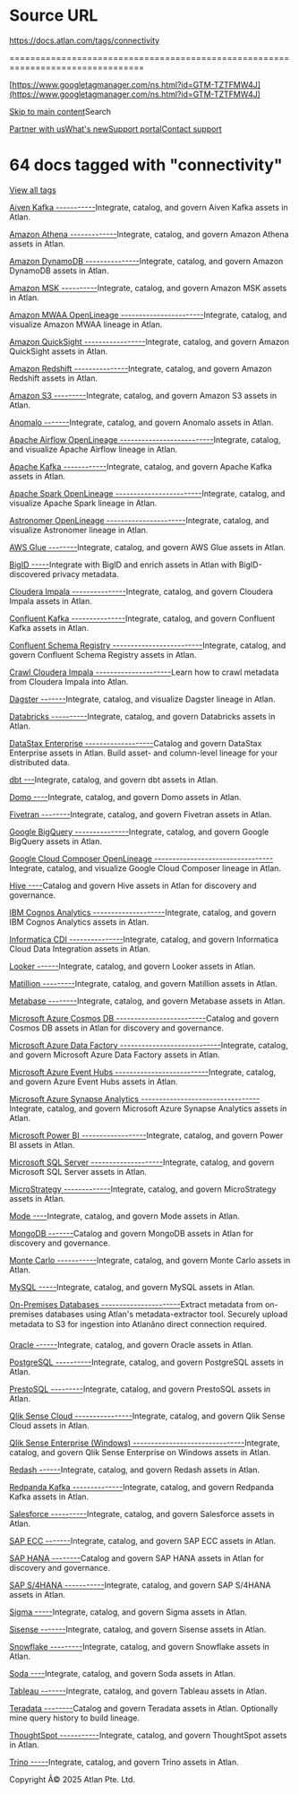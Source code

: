 # Source URL
https://docs.atlan.com/tags/connectivity

================================================================================

<!--
canonical: https://docs.atlan.com/tags/connectivity
link-alternate: https://docs.atlan.com/tags/connectivity
meta-docsearch:docusaurus_tag: doc_tag_doc_list
meta-docsearch:language: en
meta-docsearch:version: current
meta-docusaurus_locale: en
meta-docusaurus_tag: doc_tag_doc_list
meta-docusaurus_version: current
meta-generator: Docusaurus v3.8.1
meta-og-locale: en
meta-og-title: 64 docs tagged with "connectivity" | Atlan Documentation
meta-og-url: https://docs.atlan.com/tags/connectivity
meta-twitter:card: summary_large_image
meta-viewport: width=device-width,initial-scale=1
title: 64 docs tagged with "connectivity" | Atlan Documentation
-->

[https://www.googletagmanager.com/ns.html?id=GTM-TZTFMW4J](https://www.googletagmanager.com/ns.html?id=GTM-TZTFMW4J)

[Skip to main content](#__docusaurus_skipToContent_fallback)Search

[Partner with us](https://docs.google.com/forms/d/e/1FAIpQLScuAIhCm2GS7YFstrOjawbP8J7PUmOynQo7wI2yGCcCyEcVSw/viewform)[What's new](https://shipped.atlan.com/)[Support portal](https://atlan.zendesk.com/auth/v2/login/signin?return_to=https%3A%2F%2Fatlan.zendesk.com%2Fhc%2Fen-us&theme=hc&locale=en-us&brand_id=1900000425113&auth_origin=1900000425113%2Cfalse%2Ctrue)[Contact support](/support/submit-request)

64 docs tagged with "connectivity"
==================================

[View all tags](/tags)

[Aiven Kafka
-----------](/apps/connectors/messaging/aiven-kafka)Integrate, catalog, and govern Aiven Kafka assets in Atlan.

[Amazon Athena
-------------](/apps/connectors/database/amazon-athena)Integrate, catalog, and govern Amazon Athena assets in Atlan.

[Amazon DynamoDB
---------------](/apps/connectors/database/amazon-dynamodb)Integrate, catalog, and govern Amazon DynamoDB assets in Atlan.

[Amazon MSK
----------](/apps/connectors/messaging/amazon-msk)Integrate, catalog, and govern Amazon MSK assets in Atlan.

[Amazon MWAA OpenLineage
-----------------------](/apps/connectors/lineage/amazon-mwaa-openlineage)Integrate, catalog, and visualize Amazon MWAA lineage in Atlan.

[Amazon QuickSight
-----------------](/apps/connectors/business-intelligence/amazon-quicksight)Integrate, catalog, and govern Amazon QuickSight assets in Atlan.

[Amazon Redshift
---------------](/apps/connectors/data-warehouses/amazon-redshift)Integrate, catalog, and govern Amazon Redshift assets in Atlan.

[Amazon S3
---------](/apps/connectors/storage/amazon-s3)Integrate, catalog, and govern Amazon S3 assets in Atlan.

[Anomalo
-------](/apps/connectors/observability/anomalo)Integrate, catalog, and govern Anomalo assets in Atlan.

[Apache Airflow OpenLineage
--------------------------](/apps/connectors/lineage/apache-airflow-openlineage)Integrate, catalog, and visualize Apache Airflow lineage in Atlan.

[Apache Kafka
------------](/apps/connectors/messaging/apache-kafka)Integrate, catalog, and govern Apache Kafka assets in Atlan.

[Apache Spark OpenLineage
------------------------](/apps/connectors/lineage/apache-spark-openlineage)Integrate, catalog, and visualize Apache Spark lineage in Atlan.

[Astronomer OpenLineage
----------------------](/apps/connectors/lineage/astronomer-openlineage)Integrate, catalog, and visualize Astronomer lineage in Atlan.

[AWS Glue
--------](/apps/connectors/etl-tools/aws-glue)Integrate, catalog, and govern AWS Glue assets in Atlan.

[BigID
-----](/apps/connectors/privacy/bigid)Integrate with BigID and enrich assets in Atlan with BigID\-discovered privacy metadata.

[Cloudera Impala
---------------](/apps/connectors/database/cloudera-impala)Integrate, catalog, and govern Cloudera Impala assets in Atlan.

[Confluent Kafka
---------------](/apps/connectors/messaging/confluent-kafka)Integrate, catalog, and govern Confluent Kafka assets in Atlan.

[Confluent Schema Registry
-------------------------](/apps/connectors/schema/confluent-schema-registry)Integrate, catalog, and govern Confluent Schema Registry assets in Atlan.

[Crawl Cloudera Impala
---------------------](/apps/connectors/database/cloudera-impala/how-tos/crawl-cloudera-impala)Learn how to crawl metadata from Cloudera Impala into Atlan.

[Dagster
-------](/apps/connectors/lineage/dagster)Integrate, catalog, and visualize Dagster lineage in Atlan.

[Databricks
----------](/apps/connectors/data-warehouses/databricks)Integrate, catalog, and govern Databricks assets in Atlan.

[DataStax Enterprise
-------------------](/apps/connectors/database/datastax-enterprise)Catalog and govern DataStax Enterprise assets in Atlan. Build asset\- and column\-level lineage for your distributed data.

[dbt
---](/apps/connectors/etl-tools/dbt)Integrate, catalog, and govern dbt assets in Atlan.

[Domo
----](/apps/connectors/business-intelligence/domo)Integrate, catalog, and govern Domo assets in Atlan.

[Fivetran
--------](/apps/connectors/etl-tools/fivetran)Integrate, catalog, and govern Fivetran assets in Atlan.

[Google BigQuery
---------------](/apps/connectors/data-warehouses/google-bigquery)Integrate, catalog, and govern Google BigQuery assets in Atlan.

[Google Cloud Composer OpenLineage
---------------------------------](/apps/connectors/lineage/google-cloud-composer-openlineage)Integrate, catalog, and visualize Google Cloud Composer lineage in Atlan.

[Hive
----](/apps/connectors/database/hive)Catalog and govern Hive assets in Atlan for discovery and governance.

[IBM Cognos Analytics
--------------------](/apps/connectors/business-intelligence/ibm-cognos-analytics)Integrate, catalog, and govern IBM Cognos Analytics assets in Atlan.

[Informatica CDI
---------------](/apps/connectors/etl-tools/informatica-cdi)Integrate, catalog, and govern Informatica Cloud Data Integration assets in Atlan.

[Looker
------](/apps/connectors/business-intelligence/looker)Integrate, catalog, and govern Looker assets in Atlan.

[Matillion
---------](/apps/connectors/etl-tools/matillion)Integrate, catalog, and govern Matillion assets in Atlan.

[Metabase
--------](/apps/connectors/business-intelligence/metabase)Integrate, catalog, and govern Metabase assets in Atlan.

[Microsoft Azure Cosmos DB
-------------------------](/apps/connectors/database/microsoft-azure-cosmos-db)Catalog and govern Cosmos DB assets in Atlan for discovery and governance.

[Microsoft Azure Data Factory
----------------------------](/apps/connectors/etl-tools/microsoft-azure-data-factory)Integrate, catalog, and govern Microsoft Azure Data Factory assets in Atlan.

[Microsoft Azure Event Hubs
--------------------------](/apps/connectors/messaging/microsoft-azure-event-hubs)Integrate, catalog, and govern Azure Event Hubs assets in Atlan.

[Microsoft Azure Synapse Analytics
---------------------------------](/apps/connectors/data-warehouses/microsoft-azure-synapse-analytics)Integrate, catalog, and govern Microsoft Azure Synapse Analytics assets in Atlan.

[Microsoft Power BI
------------------](/apps/connectors/business-intelligence/microsoft-power-bi)Integrate, catalog, and govern Power BI assets in Atlan.

[Microsoft SQL Server
--------------------](/apps/connectors/database/microsoft-sql-server)Integrate, catalog, and govern Microsoft SQL Server assets in Atlan.

[MicroStrategy
-------------](/apps/connectors/business-intelligence/microstrategy)Integrate, catalog, and govern MicroStrategy assets in Atlan.

[Mode
----](/apps/connectors/business-intelligence/mode)Integrate, catalog, and govern Mode assets in Atlan.

[MongoDB
-------](/apps/connectors/database/mongodb)Catalog and govern MongoDB assets in Atlan for discovery and governance.

[Monte Carlo
-----------](/apps/connectors/observability/monte-carlo)Integrate, catalog, and govern Monte Carlo assets in Atlan.

[MySQL
-----](/apps/connectors/database/mysql)Integrate, catalog, and govern MySQL assets in Atlan.

[On\-Premises Databases
----------------------](/apps/connectors/database/on-premises-databases)Extract metadata from on\-premises databases using Atlan's metadata\-extractor tool. Securely upload metadata to S3 for ingestion into Atlanâno direct connection required.

[Oracle
------](/apps/connectors/database/oracle)Integrate, catalog, and govern Oracle assets in Atlan.

[PostgreSQL
----------](/apps/connectors/database/postgresql)Integrate, catalog, and govern PostgreSQL assets in Atlan.

[PrestoSQL
---------](/apps/connectors/database/prestosql)Integrate, catalog, and govern PrestoSQL assets in Atlan.

[Qlik Sense Cloud
----------------](/apps/connectors/business-intelligence/qlik-sense-cloud)Integrate, catalog, and govern Qlik Sense Cloud assets in Atlan.

[Qlik Sense Enterprise (Windows)
-------------------------------](/apps/connectors/business-intelligence/qlik-sense-enterprise-on-windows)Integrate, catalog, and govern Qlik Sense Enterprise on Windows assets in Atlan.

[Redash
------](/apps/connectors/business-intelligence/redash)Integrate, catalog, and govern Redash assets in Atlan.

[Redpanda Kafka
--------------](/apps/connectors/messaging/redpanda-kafka)Integrate, catalog, and govern Redpanda Kafka assets in Atlan.

[Salesforce
----------](/apps/connectors/crm/salesforce)Integrate, catalog, and govern Salesforce assets in Atlan.

[SAP ECC
-------](/apps/connectors/erp/sap-ecc)Integrate, catalog, and govern SAP ECC assets in Atlan.

[SAP HANA
--------](/apps/connectors/database/sap-hana)Catalog and govern SAP HANA assets in Atlan for discovery and governance.

[SAP S/4HANA
-----------](/apps/connectors/erp/sap-s4hana)Integrate, catalog, and govern SAP S/4HANA assets in Atlan.

[Sigma
-----](/apps/connectors/business-intelligence/sigma)Integrate, catalog, and govern Sigma assets in Atlan.

[Sisense
-------](/apps/connectors/business-intelligence/sisense)Integrate, catalog, and govern Sisense assets in Atlan.

[Snowflake
---------](/apps/connectors/data-warehouses/snowflake)Integrate, catalog, and govern Snowflake assets in Atlan.

[Soda
----](/apps/connectors/observability/soda)Integrate, catalog, and govern Soda assets in Atlan.

[Tableau
-------](/apps/connectors/business-intelligence/tableau)Integrate, catalog, and govern Tableau assets in Atlan.

[Teradata
--------](/apps/connectors/database/teradata)Catalog and govern Teradata assets in Atlan. Optionally mine query history to build lineage.

[ThoughtSpot
-----------](/apps/connectors/business-intelligence/thoughtspot)Integrate, catalog, and govern ThoughtSpot assets in Atlan.

[Trino
-----](/apps/connectors/database/trino)Integrate, catalog, and govern Trino assets in Atlan.

Copyright Â© 2025 Atlan Pte. Ltd.

